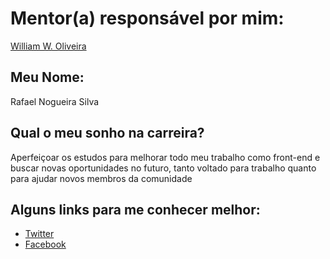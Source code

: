 # Mentor(a) responsável por mim:

[William W. Oliveira](https://github.com/training-center/mentoria/blob/master/profiles/mentors/profiles/william_w_oliveira.md)

## Meu Nome:

Rafael Nogueira Silva

## Qual o meu sonho na carreira?

Aperfeiçoar os estudos para melhorar todo meu trabalho como front-end e buscar novas oportunidades no futuro, tanto voltado para trabalho quanto para ajudar novos membros da comunidade

## Alguns links para me conhecer melhor:

- [Twitter](http://www.twitter.com/rafaelnogueira)
- [Facebook](http://www.facebook.com/rafaelnogueira1)
